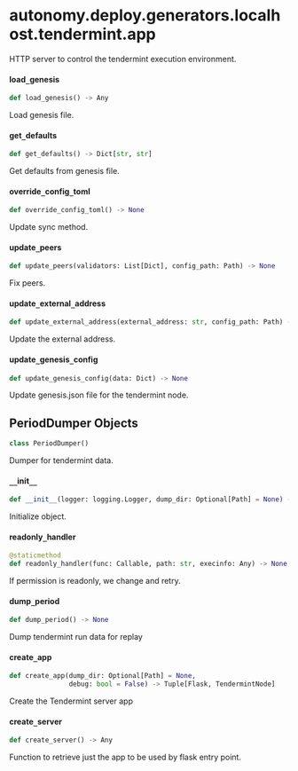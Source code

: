 <a id="autonomy.deploy.generators.localhost.tendermint.app"></a>

# autonomy.deploy.generators.localhost.tendermint.app

HTTP server to control the tendermint execution environment.

<a id="autonomy.deploy.generators.localhost.tendermint.app.load_genesis"></a>

#### load`_`genesis

```python
def load_genesis() -> Any
```

Load genesis file.

<a id="autonomy.deploy.generators.localhost.tendermint.app.get_defaults"></a>

#### get`_`defaults

```python
def get_defaults() -> Dict[str, str]
```

Get defaults from genesis file.

<a id="autonomy.deploy.generators.localhost.tendermint.app.override_config_toml"></a>

#### override`_`config`_`toml

```python
def override_config_toml() -> None
```

Update sync method.

<a id="autonomy.deploy.generators.localhost.tendermint.app.update_peers"></a>

#### update`_`peers

```python
def update_peers(validators: List[Dict], config_path: Path) -> None
```

Fix peers.

<a id="autonomy.deploy.generators.localhost.tendermint.app.update_external_address"></a>

#### update`_`external`_`address

```python
def update_external_address(external_address: str, config_path: Path) -> None
```

Update the external address.

<a id="autonomy.deploy.generators.localhost.tendermint.app.update_genesis_config"></a>

#### update`_`genesis`_`config

```python
def update_genesis_config(data: Dict) -> None
```

Update genesis.json file for the tendermint node.

<a id="autonomy.deploy.generators.localhost.tendermint.app.PeriodDumper"></a>

## PeriodDumper Objects

```python
class PeriodDumper()
```

Dumper for tendermint data.

<a id="autonomy.deploy.generators.localhost.tendermint.app.PeriodDumper.__init__"></a>

#### `__`init`__`

```python
def __init__(logger: logging.Logger, dump_dir: Optional[Path] = None) -> None
```

Initialize object.

<a id="autonomy.deploy.generators.localhost.tendermint.app.PeriodDumper.readonly_handler"></a>

#### readonly`_`handler

```python
@staticmethod
def readonly_handler(func: Callable, path: str, execinfo: Any) -> None
```

If permission is readonly, we change and retry.

<a id="autonomy.deploy.generators.localhost.tendermint.app.PeriodDumper.dump_period"></a>

#### dump`_`period

```python
def dump_period() -> None
```

Dump tendermint run data for replay

<a id="autonomy.deploy.generators.localhost.tendermint.app.create_app"></a>

#### create`_`app

```python
def create_app(dump_dir: Optional[Path] = None,
               debug: bool = False) -> Tuple[Flask, TendermintNode]
```

Create the Tendermint server app

<a id="autonomy.deploy.generators.localhost.tendermint.app.create_server"></a>

#### create`_`server

```python
def create_server() -> Any
```

Function to retrieve just the app to be used by flask entry point.

